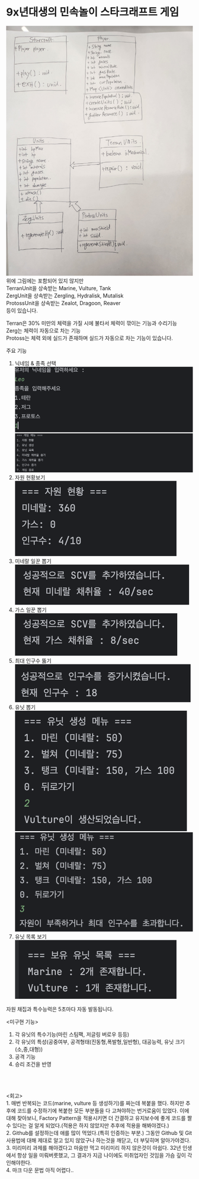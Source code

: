 # <h1> 9x년대생의 민속놀이 스타크래프트 게임 </h1>

![클래스 다이어그램](KakaoTalk_Photo_2025-02-02-22-14-32.jpeg)
위에 그림에는 포함되어 있지 않지만
<br/>
TerranUnit을 상속받는 Marine, Vulture, Tank
<br/>
ZergUnit을 상속받는 Zergling, Hydralisk, Mutalisk
<br/>
ProtossUnit을 상속받는 Zealot, Dragoon, Reaver
<br/>
등이 있습니다.

Terran은 30% 미만의 체력을 가질 시에 불타서 체력이 깎이는 기능과 수리기능
<br/>
Zerg는 체력이 자동으로 차는 기능
<br/>
Protoss는 체력 외에 실드가 존재하며 실드가 자동으로 차는 기능이 있습니다.
<br/>

주요 기능
1. 닉네임 & 종족 선택<br/>
![게임 시작](https://github.com/100-hours-a-week/2-leo-kim-cli-program/blob/main/%E1%84%80%E1%85%A6%E1%84%8B%E1%85%B5%E1%86%B7_%E1%84%89%E1%85%B5%E1%84%8C%E1%85%A1%E1%86%A8.png)<br/>
![게임 화면](https://github.com/100-hours-a-week/2-leo-kim-cli-program/blob/main/%E1%84%80%E1%85%A6%E1%84%8B%E1%85%B5%E1%86%B7_%E1%84%92%E1%85%AA%E1%84%86%E1%85%A7%E1%86%AB.png)<br/>
2. 자원 현황보기<br/>
![자원 상황 보기](https://github.com/100-hours-a-week/2-leo-kim-cli-program/blob/main/%E1%84%8C%E1%85%A1%E1%84%8B%E1%85%AF%E1%86%AB_%E1%84%89%E1%85%A1%E1%86%BC%E1%84%92%E1%85%AA%E1%86%BC.png)<br/>
3. 미네랄 일꾼 뽑기<br/>
![미네랄 일꾼 뽑기](https://github.com/100-hours-a-week/2-leo-kim-cli-program/blob/main/%E1%84%86%E1%85%B5%E1%84%82%E1%85%A6%E1%84%85%E1%85%A1%E1%86%AF_%E1%84%8E%E1%85%A2%E1%84%8E%E1%85%B1%E1%84%8B%E1%85%B2%E1%86%AF.png)<br/>
4. 가스 일꾼 뽑기<br/>
![가스 일꾼 뽑기](https://github.com/100-hours-a-week/2-leo-kim-cli-program/blob/main/%E1%84%80%E1%85%A1%E1%84%89%E1%85%B3_%E1%84%8E%E1%85%A2%E1%84%8E%E1%85%B1%E1%84%8B%E1%85%B2%E1%86%AF.png)<br/>
5. 최대 인구수 뚫기<br/>
![최대 인구수 증가](https://github.com/100-hours-a-week/2-leo-kim-cli-program/blob/main/%E1%84%8E%E1%85%AC%E1%84%83%E1%85%A2_%E1%84%8B%E1%85%B5%E1%86%AB%E1%84%80%E1%85%AE%E1%84%89%E1%85%AE_%E1%84%8C%E1%85%B3%E1%86%BC%E1%84%80%E1%85%A1.png)<br/>
6. 유닛 뽑기<br/>
![유닛 생성](https://github.com/100-hours-a-week/2-leo-kim-cli-program/blob/main/%E1%84%8B%E1%85%B2%E1%84%82%E1%85%B5%E1%86%BA_%E1%84%89%E1%85%A2%E1%86%BC%E1%84%89%E1%85%A5%E1%86%BC.png)<br/>
![유닛 생성 불가](https://github.com/100-hours-a-week/2-leo-kim-cli-program/blob/main/%E1%84%8B%E1%85%B2%E1%84%82%E1%85%B5%E1%86%BA_%E1%84%89%E1%85%A2%E1%86%BC%E1%84%89%E1%85%A5%E1%86%BC2.png)<br/>
7. 유닛 목록 보기<br/>
![유닛 목록](https://github.com/100-hours-a-week/2-leo-kim-cli-program/blob/main/%E1%84%8B%E1%85%B2%E1%84%82%E1%85%B5%E1%86%BA_%E1%84%86%E1%85%A9%E1%86%A8%E1%84%85%E1%85%A9%E1%86%A8_%E1%84%87%E1%85%A9%E1%84%80%E1%85%B5.png)<br/>

  

자원 채집과 특수능력은 5초마다 자동 발동됩니다.

<미구현 기능>
1. 각 유닛의 특수기능(마린 스팀팩, 저글링 버로우 등등)
2. 각 유닛의 특성(공중여부, 공격형태(진동형,폭발형,일반형), 대공능력, 유닛 크기(소,중,대형))
3. 공격 기능
4. 승리 조건을 반영
<br/>
<br/>
<br/>
<회고>
<br/>
1. 매번 반복되는 코드(marine, vulture 등 생성하기)를 짜는데 복붙을 했다. 하지만 추후에 코드를 수정하기에 복붙한 모든 부분들을 다 고쳐야하는 번거로움이 있었다. 이에 대해 찾아보니, Factory Pattern을 적용시키면 더 간결하고 유지보수에 좋게 코드를 짤 수 있다는 걸 알게 되었다.(적용은 하지 않았지만 추후에 적용을 해봐야겠다.)<br/>
2. Github를 설정하는데 애를 많이 먹었다.(특히 인증하는 부분.) 그동안 Github 및 Git 사용법에 대해 제대로 알고 있지 않았구나 하는것을 깨닫고, 더 부딪히며 알아가야겠다.<br/>
3. 미리미리 과제를 해야겠다고 마음만 먹고 미리미리 하지 않은것이 아쉽다. 32년 인생에서 항상 일을 미뤄버릇했고, 그 결과가 지금 나이에도 미취업자인 것임을 가슴 깊이 각인해야한다.<br/>
4. 마크 다운 문법 아직 어렵다..

